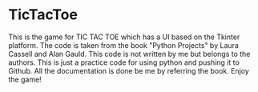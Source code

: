 # TicTacToe
This is the game for TIC TAC TOE which has a UI based on the Tkinter platform.
The code is taken from the book "Python Projects" by Laura Cassell and Alan Gauld.
This code is not written by me but belongs to the authors. 
This is just a practice code for using python and pushing it to Github.
All the documentation is done be me by referring the book.
Enjoy the game!
